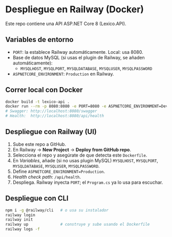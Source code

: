 # Despliegue en Railway (Docker)

Este repo contiene una API ASP.NET Core 8 (Lexico.API).

## Variables de entorno
- `PORT`: la establece Railway automáticamente. Local: usa 8080.
- Base de datos MySQL (si usas el plugin de Railway, se añaden automáticamente):
  - `MYSQLHOST`, `MYSQLPORT`, `MYSQLDATABASE`, `MYSQLUSER`, `MYSQLPASSWORD`
- `ASPNETCORE_ENVIRONMENT`: `Production` en Railway.

## Correr local con Docker
```bash
docker build -t lexico-api .
docker run --rm -p 8080:8080 -e PORT=8080 -e ASPNETCORE_ENVIRONMENT=Development lexico-api
# Swagger: http://localhost:8080/swagger
# Health:  http://localhost:8080/api/health
```

## Despliegue con Railway (UI)
1. Sube este repo a GitHub.
2. En Railway → **New Project** → **Deploy from GitHub repo**.
3. Selecciona el repo y asegúrate de que detecta este `Dockerfile`.
4. En *Variables*, añade (si no usas plugin MySQL) `MYSQLHOST`, `MYSQLPORT`, `MYSQLDATABASE`, `MYSQLUSER`, `MYSQLPASSWORD`.
5. Define `ASPNETCORE_ENVIRONMENT=Production`.
6. *Health check path*: `/api/health`.
7. Despliega. Railway inyecta `PORT`; el `Program.cs` ya lo usa para escuchar.

## Despliegue con CLI
```bash
npm i -g @railway/cli   # o usa su instalador
railway login
railway init
railway up              # construye y sube usando el Dockerfile
railway logs -f
```
